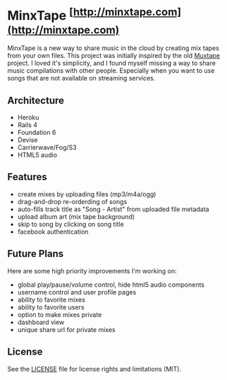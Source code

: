 # MinxTape <sup>[http://minxtape.com](http://minxtape.com)</sup>

MinxTape is a new way to share music in the cloud by creating mix tapes from your own files. This project was initially inspired by the old [Muxtape](https://en.wikipedia.org/wiki/Muxtape) project. I loved it's simplicity, and I found myself missing a way to share music compilations with other people. Especially when you want to use songs that are not available on streaming services.

## Architecture

* Heroku
* Rails 4
* Foundation 6
* Devise
* Carrierwave/Fog/S3
* HTML5 audio

## Features

* create mixes by uploading files (mp3/m4a/ogg)
* drag-and-drop re-orderding of songs
* auto-fills track title as "Song - Artist" from uploaded file metadata
* upload album art (mix tape background)
* skip to song by clicking on song title
* facebook authentication

## Future Plans

Here are some high priority improvements I'm working on:

* global play/pause/volume control, hide html5 audio components
* username control and user profile pages
* ability to favorite mixes
* ability to favorite users
* option to make mixes private
* dashboard view
* unique share url for private mixes

## License

See the [LICENSE](LICENSE.md) file for license rights and limitations (MIT).
